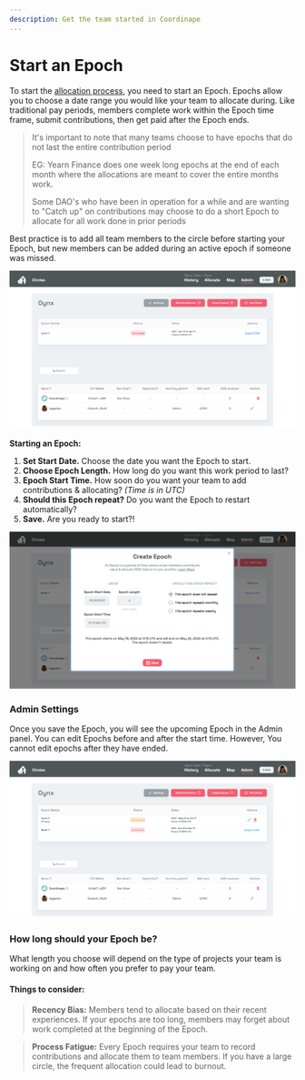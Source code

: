 ```yaml
---
description: Get the team started in Coordinape
---
```


# Start an Epoch

To start the [allocation process](../new-coordinape-members/allocate-give.md), you need to start an Epoch. Epochs allow you to choose a date range you would like your team to allocate during. Like traditional pay periods, members complete work within the Epoch time frame, submit contributions, then get paid after the Epoch ends.&#x20;

> It's important to note that many teams choose to have epochs that do not last the entire contribution period&#x20;
>
> EG: Yearn Finance does one week long epochs at the end of each month where the allocations are meant to cover the entire months work.&#x20;
>
> Some DAO's who have been in operation for a while and are wanting to "Catch up" on contributions may choose to do a short Epoch to allocate for all work done in prior periods

Best practice is to add all team members to the circle before starting your Epoch, but new members can be added during an active epoch if someone was missed.

![Admin Panel ](<../../../.gitbook/assets/Screen Shot 2022-05-16 at 6.14.14 PM.png>)

**Starting an Epoch:**

1. **Set Start Date.** Choose the date you want the Epoch to start.
2. **Choose Epoch Length.** How long do you want this work period to last?
3. **Epoch Start Time.** How soon do you want your team to add contributions & allocating? _(Time is in UTC)_
4. **Should this Epoch repeat?** Do you want the Epoch to restart automatically?
5. **Save.** Are you ready to start?!

![Creating an Epoch](<../../../.gitbook/assets/Screen Shot 2022-05-16 at 6.14.26 PM.png>)

### Admin Settings

Once you save the Epoch, you will see the upcoming Epoch in the Admin panel. You can edit Epochs before and after the start time. However, You cannot edit epochs after they have ended.

![After you saved an epoch](<../../../.gitbook/assets/Screen Shot 2022-05-16 at 6.25.20 PM.png>)

### **How long should your Epoch be?**

What length you choose will depend on the type of projects your team is working on and how often you prefer to pay your team.&#x20;

#### Things to consider:

> **Recency Bias:** Members tend to allocate based on their recent experiences. If your epochs are too long, members may forget about work completed at the beginning of the Epoch.&#x20;

> **Process Fatigue:** Every Epoch requires your team to record contributions and allocate them to team members. If you have a large circle, the frequent allocation could lead to burnout.&#x20;

